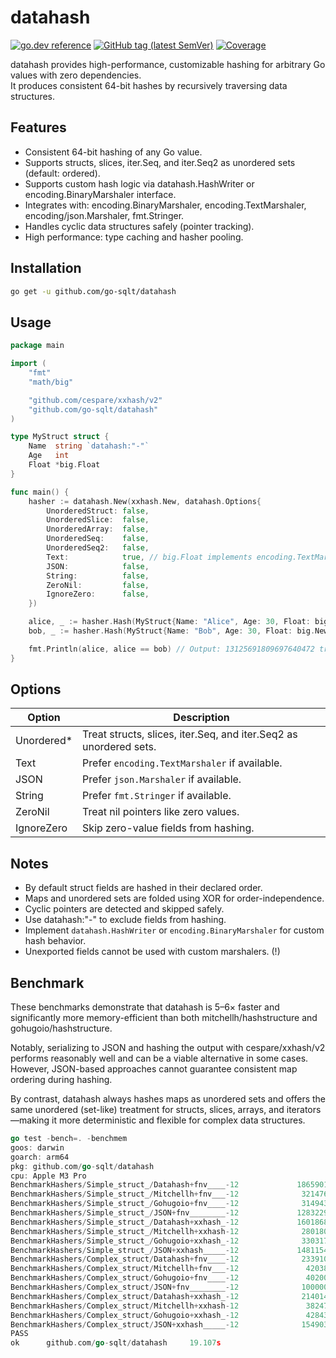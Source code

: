 # datahash

[![go.dev reference](https://img.shields.io/badge/go.dev-reference-007d9c?logo=go&logoColor=white)](https://pkg.go.dev/github.com/go-sqlt/datahash)
[![GitHub tag (latest SemVer)](https://img.shields.io/github/tag/go-sqlt/datahash.svg?style=social)](https://github.com/go-sqlt/datahash/tags)
[![Coverage](https://img.shields.io/badge/Coverage-74.1%25-brightgreen)](https://github.com/go-sqlt/datahash/actions)

datahash provides high-performance, customizable hashing for arbitrary Go values with zero dependencies.  
It produces consistent 64-bit hashes by recursively traversing data structures.

## Features

- Consistent 64-bit hashing of any Go value.
- Supports structs, slices, iter.Seq, and iter.Seq2 as unordered sets (default: ordered).
- Supports custom hash logic via datahash.HashWriter or encoding.BinaryMarshaler interface.
- Integrates with: encoding.BinaryMarshaler, encoding.TextMarshaler, encoding/json.Marshaler, fmt.Stringer.
- Handles cyclic data structures safely (pointer tracking).
- High performance: type caching and hasher pooling.

## Installation

```bash
go get -u github.com/go-sqlt/datahash
```

## Usage

```go
package main

import (
	"fmt"
	"math/big"

	"github.com/cespare/xxhash/v2"
	"github.com/go-sqlt/datahash"
)

type MyStruct struct {
	Name  string `datahash:"-"`
	Age   int
	Float *big.Float
}

func main() {
	hasher := datahash.New(xxhash.New, datahash.Options{
		UnorderedStruct: false,
		UnorderedSlice:  false,
		UnorderedArray:  false,
		UnorderedSeq:    false,
		UnorderedSeq2:   false,
		Text:            true, // big.Float implements encoding.TextMarshaler
		JSON:            false,
		String:          false,
		ZeroNil:         false,
		IgnoreZero:      false,
	})

	alice, _ := hasher.Hash(MyStruct{Name: "Alice", Age: 30, Float: big.NewFloat(1.23)})
	bob, _ := hasher.Hash(MyStruct{Name: "Bob", Age: 30, Float: big.NewFloat(1.23)})

	fmt.Println(alice, alice == bob) // Output: 13125691809697640472 true
}
```

## Options

| Option     | Description |
|------------|-------------|
| Unordered* | Treat structs, slices, iter.Seq, and iter.Seq2 as unordered sets. |
| Text       | Prefer `encoding.TextMarshaler` if available. |
| JSON       | Prefer `json.Marshaler` if available. |
| String     | Prefer `fmt.Stringer` if available. |
| ZeroNil    | Treat nil pointers like zero values. |
| IgnoreZero | Skip zero-value fields from hashing. |

## Notes

- By default struct fields are hashed in their declared order.
- Maps and unordered sets are folded using XOR for order-independence.
- Cyclic pointers are detected and skipped safely.
- Use datahash:"-" to exclude fields from hashing.
- Implement `datahash.HashWriter` or `encoding.BinaryMarshaler` for custom hash behavior.
- Unexported fields cannot be used with custom marshalers. (!)

## Benchmark

These benchmarks demonstrate that datahash is 5–6× faster and significantly more memory-efficient than both 
mitchellh/hashstructure and gohugoio/hashstructure.

Notably, serializing to JSON and hashing the output with cespare/xxhash/v2 performs reasonably well and can 
be a viable alternative in some cases. However, JSON-based approaches cannot guarantee consistent map ordering during hashing.

By contrast, datahash always hashes maps as unordered sets and offers the same unordered (set-like) treatment 
for structs, slices, arrays, and iterators—making it more deterministic and flexible for complex data structures.

```go
go test -bench=. -benchmem
goos: darwin
goarch: arm64
pkg: github.com/go-sqlt/datahash
cpu: Apple M3 Pro
BenchmarkHashers/Simple_struct_/Datahash+fnv____-12             18659014                63.84 ns/op            0 B/op          0 allocs/op
BenchmarkHashers/Simple_struct_/Mitchellh+fnv___-12              3214767               372.2 ns/op           248 B/op         17 allocs/op
BenchmarkHashers/Simple_struct_/Gohugoio+fnv____-12              3149439               378.2 ns/op           248 B/op         17 allocs/op
BenchmarkHashers/Simple_struct_/JSON+fnv________-12             12832291                92.47 ns/op           32 B/op          1 allocs/op
BenchmarkHashers/Simple_struct_/Datahash+xxhash_-12             16018688                75.47 ns/op            0 B/op          0 allocs/op
BenchmarkHashers/Simple_struct_/Mitchellh+xxhash-12              2801804               419.7 ns/op           320 B/op         17 allocs/op
BenchmarkHashers/Simple_struct_/Gohugoio+xxhash_-12              3303172               363.2 ns/op           280 B/op         13 allocs/op
BenchmarkHashers/Simple_struct_/JSON+xxhash_____-12             14811546                80.85 ns/op           32 B/op          1 allocs/op
BenchmarkHashers/Complex_struct/Datahash+fnv____-12              2339106               511.2 ns/op           112 B/op          3 allocs/op
BenchmarkHashers/Complex_struct/Mitchellh+fnv___-12               420381              2806 ns/op            1824 B/op        116 allocs/op
BenchmarkHashers/Complex_struct/Gohugoio+fnv____-12               402007              2910 ns/op            1816 B/op        115 allocs/op
BenchmarkHashers/Complex_struct/JSON+fnv________-12              1000000              1075 ns/op             402 B/op          4 allocs/op
BenchmarkHashers/Complex_struct/Datahash+xxhash_-12              2140148               557.9 ns/op           112 B/op          3 allocs/op
BenchmarkHashers/Complex_struct/Mitchellh+xxhash-12               382479              3082 ns/op            1896 B/op        116 allocs/op
BenchmarkHashers/Complex_struct/Gohugoio+xxhash_-12               428434              2707 ns/op            1632 B/op         87 allocs/op
BenchmarkHashers/Complex_struct/JSON+xxhash_____-12              1549033               773.6 ns/op           402 B/op          4 allocs/op
PASS
ok      github.com/go-sqlt/datahash     19.107s
```
